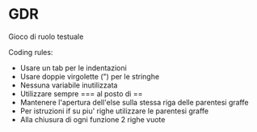 # GDR
Gioco di ruolo testuale

Coding rules:
- Usare un tab per le indentazioni
- Usare doppie virgolette (") per le stringhe
- Nessuna variabile inutilizzata
- Utilizzare sempre === al posto di ==
- Mantenere l'apertura dell'else sulla stessa riga delle parentesi graffe
- Per istruzioni if su piu' righe utilizzare le parentesi graffe
- Alla chiusura di ogni funzione 2 righe vuote
